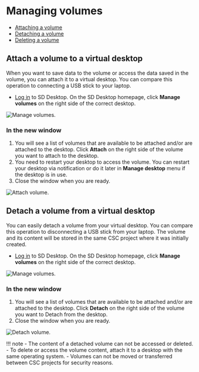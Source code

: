 # Managing volumes

* [Attaching a volume](#attach-a-volume-to-a-virtual-desktop)
* [Detaching a volume](#detach-a-volume-from-a-virtual-desktop)
* [Deleting a volume](#deleting-a-volume)


## Attach a volume to a virtual desktop

When you want to save data to the volume or access the data saved in the volume, you can attach it to a virtual desktop. You can compare this operation to connecting a USB stick to your laptop.

* [Log in](./sd-desktop-login.md) to SD Desktop. On the SD Desktop homepage, click **Manage volumes** on the right side of the correct desktop.

![Manage volumes.](https://a3s.fi/docs-files/sensitive-data/SD_Desktop/SD-DesktopNew_ManageVolumes.png)

### In the new window

1. You will see a list of volumes that are available to be attached and/or are attached to the desktop. Click **Attach** on the right side of the volume you want to attach to the desktop. 
2. You need to restart your desktop to access the volume. You can restart your desktop via notification or do it later in **Manage desktop** menu if the desktop is in use.
3. Close the window when you are ready.

![Attach volume.](https://a3s.fi/docs-files/sensitive-data/SD_Desktop/SD-DesktopNew_AttachVolume.png)

## Detach a volume from a virtual desktop

You can easily detach a volume from your virtual desktop. You can compare this operation to disconnecting a USB stick from your laptop. The volume and its content will be stored in the same CSC project where it was initially created.

* [Log in](./sd-desktop-login.md) to SD Desktop. On the SD Desktop homepage, click **Manage volumes** on the right side of the correct desktop.

![Manage volumes.](https://a3s.fi/docs-files/sensitive-data/SD_Desktop/SD-DesktopNew_ManageVolumes.png)

### In the new window

1. You will see a list of volumes that are available to be attached and/or are attached to the desktop. Click **Detach** on the right side of the volume you want to Detach from the desktop. 
2. Close the window when you are ready.

![Detach volume.](https://a3s.fi/docs-files/sensitive-data/SD_Desktop/SD-DesktopNew_DetachVolume.png)


!!! note
    - The content of a detached volume can not be accessed or deleted.
    - To delete or access the volume content, attach it to a desktop with the same operating system. 
    - Volumes can not be moved or transferred between CSC projects for security reasons.


